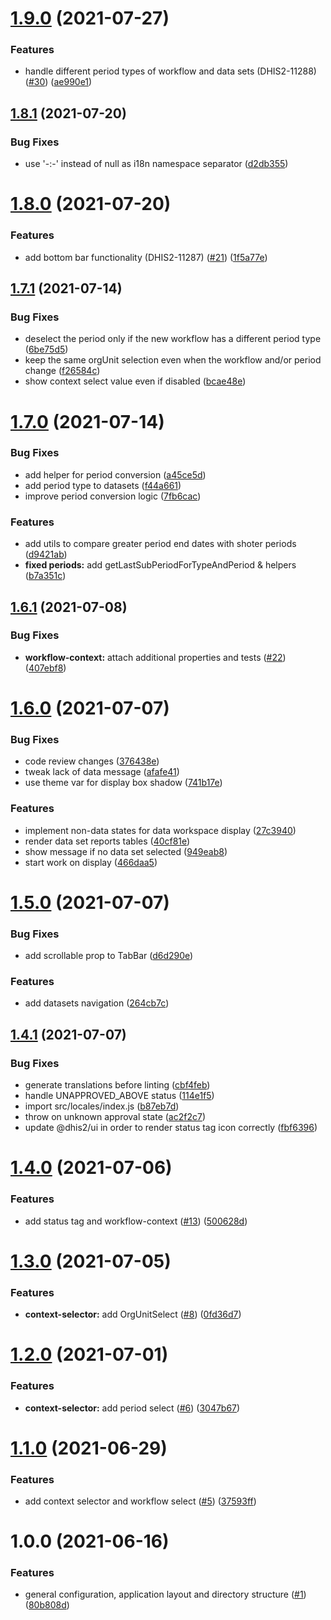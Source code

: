 # [1.9.0](https://github.com/dhis2/approval-app/compare/v1.8.1...v1.9.0) (2021-07-27)


### Features

* handle different period types of workflow and data sets (DHIS2-11288) ([#30](https://github.com/dhis2/approval-app/issues/30)) ([ae990e1](https://github.com/dhis2/approval-app/commit/ae990e1006251778f909b0772a3f895438813533))

## [1.8.1](https://github.com/dhis2/approval-app/compare/v1.8.0...v1.8.1) (2021-07-20)


### Bug Fixes

* use '-:-' instead of null as i18n namespace separator ([d2db355](https://github.com/dhis2/approval-app/commit/d2db35524173e8293fe0467bbc88439be2f1b939))

# [1.8.0](https://github.com/dhis2/approval-app/compare/v1.7.1...v1.8.0) (2021-07-20)


### Features

* add bottom bar functionality (DHIS2-11287) ([#21](https://github.com/dhis2/approval-app/issues/21)) ([1f5a77e](https://github.com/dhis2/approval-app/commit/1f5a77ee125bf4fb26bbd92418cc34db42dd8114))

## [1.7.1](https://github.com/dhis2/approval-app/compare/v1.7.0...v1.7.1) (2021-07-14)


### Bug Fixes

* deselect the period only if the new workflow has a different period type ([6be75d5](https://github.com/dhis2/approval-app/commit/6be75d54faf6b577543da53632807bd6297e04b8))
* keep the same orgUnit selection even when the workflow and/or period change ([f26584c](https://github.com/dhis2/approval-app/commit/f26584ceb7c6466f9439d39a94cb2738fc72e787))
* show context select value even if disabled ([bcae48e](https://github.com/dhis2/approval-app/commit/bcae48efffe3b816cd7d2aa25f79faa8d1bc4099))

# [1.7.0](https://github.com/dhis2/approval-app/compare/v1.6.1...v1.7.0) (2021-07-14)


### Bug Fixes

* add helper for period conversion ([a45ce5d](https://github.com/dhis2/approval-app/commit/a45ce5d0cbee08b3f9edf1cd13d96f1b16bb6c26))
* add period type to datasets ([f44a661](https://github.com/dhis2/approval-app/commit/f44a66190d6323d5dda2471e446745fc9527996c))
* improve period conversion logic ([7fb6cac](https://github.com/dhis2/approval-app/commit/7fb6cac05fca0980682e1ec285c1d9ef51cd62ff))


### Features

* add utils to compare greater period end dates with shoter periods ([d9421ab](https://github.com/dhis2/approval-app/commit/d9421abe996224bd877ca3f87d2694887c6f9742))
* **fixed periods:** add getLastSubPeriodForTypeAndPeriod & helpers ([b7a351c](https://github.com/dhis2/approval-app/commit/b7a351cd7f618f8ae3b35011a0dcf3a00f689474))

## [1.6.1](https://github.com/dhis2/approval-app/compare/v1.6.0...v1.6.1) (2021-07-08)


### Bug Fixes

* **workflow-context:** attach additional properties and tests ([#22](https://github.com/dhis2/approval-app/issues/22)) ([407ebf8](https://github.com/dhis2/approval-app/commit/407ebf88b7db732682936aad48d5d79a1fb4eaf8))

# [1.6.0](https://github.com/dhis2/approval-app/compare/v1.5.0...v1.6.0) (2021-07-07)


### Bug Fixes

* code review changes ([376438e](https://github.com/dhis2/approval-app/commit/376438e826cca7868ef4b468feeebbf735442de7))
* tweak lack of data message ([afafe41](https://github.com/dhis2/approval-app/commit/afafe41d24674315ea9e0eebe1e21e8559930af7))
* use theme var for display box shadow ([741b17e](https://github.com/dhis2/approval-app/commit/741b17ef8c13da320b60cf79938d9310988c2b8e))


### Features

* implement non-data states for data workspace display ([27c3940](https://github.com/dhis2/approval-app/commit/27c3940e4dc0b7e501effe8a274770e4d7100f99))
* render data set reports tables ([40cf81e](https://github.com/dhis2/approval-app/commit/40cf81e136094abc4b62cac4b5c37f1277c85082))
* show message if no data set selected ([949eab8](https://github.com/dhis2/approval-app/commit/949eab8bbf7e7181e14e65b1e5eac1860413e9a3))
* start work on display ([466daa5](https://github.com/dhis2/approval-app/commit/466daa56ac25ce8464f633fc22b6ae9cf20ae8bb))

# [1.5.0](https://github.com/dhis2/approval-app/compare/v1.4.1...v1.5.0) (2021-07-07)


### Bug Fixes

* add scrollable prop to TabBar ([d6d290e](https://github.com/dhis2/approval-app/commit/d6d290e6da51a83991bc297c8f540d8c83b59e71))


### Features

* add datasets navigation ([264cb7c](https://github.com/dhis2/approval-app/commit/264cb7c82e9f4c52048b8e97fe2b7c76d2d78b58))

## [1.4.1](https://github.com/dhis2/approval-app/compare/v1.4.0...v1.4.1) (2021-07-07)


### Bug Fixes

* generate translations before linting ([cbf4feb](https://github.com/dhis2/approval-app/commit/cbf4feb9deb1beb2fab3dbc8c322b48f83ff621c))
* handle UNAPPROVED_ABOVE status ([114e1f5](https://github.com/dhis2/approval-app/commit/114e1f5f6469efcc29dd3eaba8e95f0a95aac2b4))
* import src/locales/index.js ([b87eb7d](https://github.com/dhis2/approval-app/commit/b87eb7d6dd51dcbcfa1ddbcb9e156e0b78b72ed3))
* throw on unknown approval state ([ac2f2c7](https://github.com/dhis2/approval-app/commit/ac2f2c712ceb951332ccd323580770937c38446f))
* update @dhis2/ui in order to render status tag icon correctly ([fbf6396](https://github.com/dhis2/approval-app/commit/fbf63966d29033379e9728e6d630c7549af17cbe))

# [1.4.0](https://github.com/dhis2/approval-app/compare/v1.3.0...v1.4.0) (2021-07-06)


### Features

* add status tag and workflow-context ([#13](https://github.com/dhis2/approval-app/issues/13)) ([500628d](https://github.com/dhis2/approval-app/commit/500628d70d1ceceede4209334ad71ad9e92d31d9))

# [1.3.0](https://github.com/dhis2/approval-app/compare/v1.2.0...v1.3.0) (2021-07-05)


### Features

* **context-selector:** add OrgUnitSelect ([#8](https://github.com/dhis2/approval-app/issues/8)) ([0fd36d7](https://github.com/dhis2/approval-app/commit/0fd36d7d329ef9dd800cd014076691acbbc71a44))

# [1.2.0](https://github.com/dhis2/approval-app/compare/v1.1.0...v1.2.0) (2021-07-01)


### Features

* **context-selector:** add period select ([#6](https://github.com/dhis2/approval-app/issues/6)) ([3047b67](https://github.com/dhis2/approval-app/commit/3047b67bd87e0796091e3836fb8157bbd4766997))

# [1.1.0](https://github.com/dhis2/approval-app/compare/v1.0.0...v1.1.0) (2021-06-29)


### Features

* add context selector and workflow select ([#5](https://github.com/dhis2/approval-app/issues/5)) ([37593ff](https://github.com/dhis2/approval-app/commit/37593ffb609cb9b20ed345d97b2b46c853df5e7f))

# 1.0.0 (2021-06-16)


### Features

* general configuration, application layout and directory structure ([#1](https://github.com/dhis2/approval-app/issues/1)) ([80b808d](https://github.com/dhis2/approval-app/commit/80b808d922ef1bc7b812debc3969331afe00820b))
